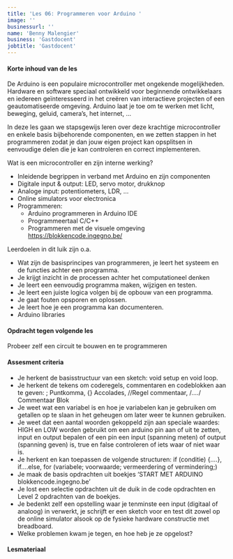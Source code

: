 ```yaml
---
title: 'Les 06: Programmeren voor Arduino '
image: ''
businessurl: ''
name: 'Benny Malengier'
business: 'Gastdocent'
jobtitle: 'Gastdocent'
---
```

> 
#### Korte inhoud van de les
De Arduino is een populaire microcontroller met ongekende mogelijkheden. Hardware en software speciaal ontwikkeld voor beginnende ontwikkelaars en iedereen geïnteresseerd in het creëren van interactieve projecten of een geautomatiseerde omgeving. Arduino laat je toe om te werken met licht, beweging, geluid, camera’s, het internet, ... 

In deze les gaan we stapsgewijs leren over deze krachtige microcontroller en enkele basis bijbehorende componenten, en we zetten stappen in het programmeren zodat je dan jouw eigen project kan opsplitsen in eenvoudige delen die je kan controleren en correct implementeren.

Wat is een microcontroller en zijn interne werking?
- Inleidende begrippen in verband met Arduino en zijn componenten
- Digitale input & output: LED, servo motor, drukknop
- Analoge input: potentiometers, LDR, …
- Online simulators voor electronica
- Programmeren: 
    - Arduino programmeren in Arduino IDE
    - Programmeertaal C/C++ 
    - Programmeren met de visuele omgeving https://blokkencode.ingegno.be/

Leerdoelen in dit luik zijn o.a. 
- Wat zijn de basisprincipes van programmeren, je leert het systeem en de functies achter een programma.
- Je krijgt inzicht in de processen achter het computationeel denken
- Je leert een eenvoudig programma maken, wijzigen en testen.
- Je leert een juiste logica volgen bij de opbouw van een programma.
- Je gaat fouten opsporen en oplossen.
- Je leert hoe je een programma kan documenteren.
- Arduino libraries

#### Opdracht tegen volgende les
Probeer zelf een circuit te bouwen en te programmeren

#### Assesment criteria
- Je herkent de basisstructuur van een sketch:  void setup en void loop.
- Je herkent de tekens om coderegels, commentaren en codeblokken aan te geven: ; Puntkomma, {} Accolades, //Regel commentaar, /*….*/ Commentaar Blok
- Je weet wat een variabel is en hoe je variabelen kan je gebruiken om getallen op te slaan in het geheugen om later weer te kunnen gebruiken. 
- Je weet dat een aantal woorden gekoppeld zijn aan speciale waardes: HIGH en LOW worden gebruikt om een arduino pin aan of uit te zetten, input en output bepalen of een pin een input (spanning meten) of output (spanning geven) is,  true en false controleren of iets waar of niet waar is. 
- Je herkent en kan toepassen de volgende structuren: if (conditie) {….}, if….else, for (variabele; voorwaarde; vermeerdering of vermindering;)
- Je maak de basis opdrachten uit  boekjes ‘START MET ARDUINO blokkencode.ingegno.be’  
- Je lost een selectie opdrachten uit de duik in de code opdrachten en Level 2 opdrachten van de boekjes. 
- Je bedenkt zelf een opstelling waar je tenminste een input (digitaal of analoog) in verwerkt, je schrijft er een sketch voor en test dit zowel op de online simulator alsook op de fysieke hardware constructie met breadboard.
- Welke problemen kwam je tegen, en hoe heb je ze opgelost?

#### Lesmateriaal


<!--

- [Slides van de les](https://docs.google.com/presentation/d/1zYx737t4vMhnM_muppOEAxIqCsfH3cSezR0UuKX4VDY/edit?usp=sharing)
- [Video van de les](https://www.youtube.com/watch?v=FAt1GpBaGG4&list=PL0O-QGaZVUNqtiBx38yR6FxbQUYL_ipzJ&index=4&t=0s) 


#### Interesante links 
- [Extra linken met info](https://docs.google.com/document/d/1SziPOwcs6eyHoD8xQqev3XAeu9lv2lJ2GBzCk7QCwng/edit?usp=sharing)

-->